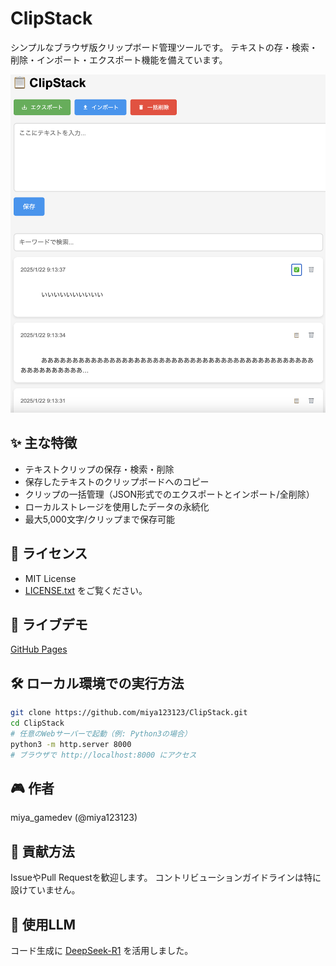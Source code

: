 # ClipStack

シンプルなブラウザ版クリップボード管理ツールです。
テキストの存・検索・削除・インポート・エクスポート機能を備えています。

![スクリーンショット](https://github.com/miya123123/ClipStack/blob/main/screenshot.png)

## ✨ 主な特徴
- テキストクリップの保存・検索・削除
- 保存したテキストのクリップボードへのコピー
- クリップの一括管理（JSON形式でのエクスポートとインポート/全削除）
- ローカルストレージを使用したデータの永続化
- 最大5,000文字/クリップまで保存可能

## 📜 ライセンス
- MIT License 
- [LICENSE.txt](https://github.com/miya123123/ClipStack/blob/main/LICENSE) をご覧ください。

## 🚀 ライブデモ
[GitHub Pages](https://miya123123.github.io/ClipStack/)

## 🛠️ ローカル環境での実行方法
```bash
git clone https://github.com/miya123123/ClipStack.git
cd ClipStack
# 任意のWebサーバーで起動（例: Python3の場合）
python3 -m http.server 8000
# ブラウザで http://localhost:8000 にアクセス
```

## 🎮 作者
miya_gamedev (@miya123123)

## 🤝 貢献方法
IssueやPull Requestを歓迎します。
コントリビューションガイドラインは特に設けていません。

## 🤖 使用LLM
コード生成に [DeepSeek-R1](https://api-docs.deepseek.com/news/news250120) を活用しました。